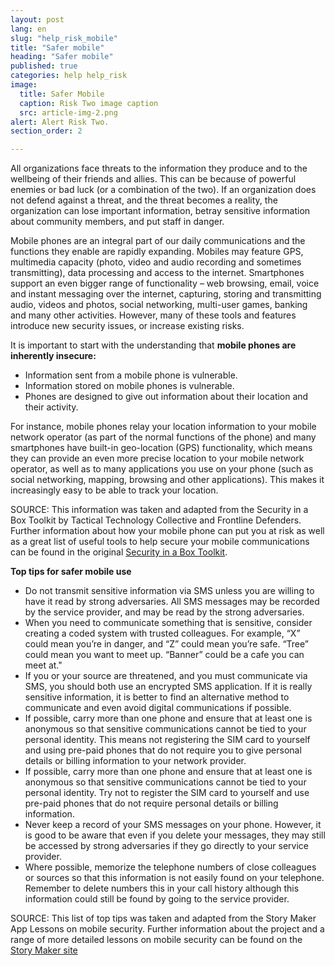 ```yaml
---
layout: post
lang: en
slug: "help_risk_mobile"
title: "Safer mobile"
heading: "Safer mobile"
published: true
categories: help help_risk
image:
  title: Safer Mobile
  caption: Risk Two image caption
  src: article-img-2.png
alert: Alert Risk Two.
section_order: 2

---
```


All organizations face threats to the information they produce and to the wellbeing of their friends and allies. This can be because of powerful enemies or bad luck (or a combination of the two). If an organization does not defend against a threat, and the threat becomes a reality, the organization can lose important information, betray sensitive information about community members, and put staff in danger.

Mobile phones are an integral part of our daily communications and the functions they enable are rapidly expanding. Mobiles may feature GPS, multimedia capacity (photo, video and audio recording and sometimes transmitting), data processing and access to the internet. Smartphones support an even bigger range of functionality – web browsing, email, voice and instant messaging over the internet, capturing, storing and transmitting audio, videos and photos, social networking, multi-user games, banking and many other activities. However, many of these tools and features introduce new security issues, or increase existing risks.

It is important to start with the understanding that **mobile phones are inherently insecure:**

* Information sent from a mobile phone is vulnerable.
* Information stored on mobile phones is vulnerable.
* Phones are designed to give out information about their location and their activity.

For instance, mobile phones relay your location information to your mobile network operator (as part of the normal functions of the phone) and many smartphones have built-in geo-location (GPS) functionality, which means they can provide an even more precise location to your mobile network operator, as well as to many applications you use on your phone (such as social networking, mapping, browsing and other applications). This makes it increasingly easy to be able to track your location.

SOURCE: This information was taken and adapted from the Security in a Box Toolkit by Tactical Technology Collective and Frontline Defenders. Further information about how your mobile phone can put you at risk as well as a great list of useful tools to help secure your mobile communications can be found in the original [Security in a Box Toolkit](https://securityinabox.org/).

**Top tips for safer mobile use**

  - Do not transmit sensitive information via SMS unless you are willing to have it read by strong adversaries. All SMS messages may be recorded by the service provider, and may be read by the strong adversaries.
  - When you need to communicate something that is sensitive, consider creating a coded system with trusted colleagues. For example, “X” could mean you’re in danger, and “Z” could mean you’re safe. “Tree” could mean you want to meet up. “Banner” could be a cafe you can meet at."
  - If you or your source are threatened, and you must communicate via SMS, you should both use an encrypted SMS application. If it is really sensitive information, it is better to find an alternative method to communicate and even avoid digital communications if possible. 
  - If possible, carry more than one phone and ensure that at least one is anonymous so that sensitive communications cannot be tied to your personal identity. This means not registering the SIM card to yourself and using pre-paid phones that do not require you to give personal details or billing information to your network provider.
  - If possible, carry more than one phone and ensure that at least one is anonymous so that sensitive communications cannot be tied to your personal identity. Try not to register the SIM card to yourself and use pre-paid phones that do not require personal details or billing information.
  - Never keep a record of your SMS messages on your phone. However, it is good to be aware that even if you delete your messages, they may still be accessed by strong adversaries if they go directly to your service provider.
  - Where possible, memorize the telephone numbers of close colleagues or sources so that this information is not easily found on your telephone. Remember to delete numbers this in your call history although this information could still be found by going to the service provider.

SOURCE: This list of top tips was taken and adapted from the Story Maker App Lessons on mobile security. Further information about the project and a range of more detailed lessons on mobile security can be found on the [Story Maker site](https://storymaker.cc/lessons/?Lesson=/2/2.7/&Lang=en)
